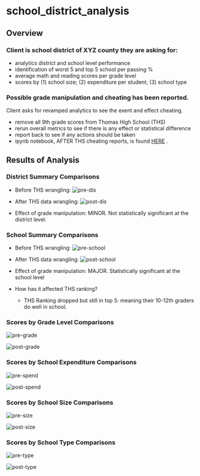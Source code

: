 # school_district_analysis

## Overview
### Client is school district of XYZ county they are asking for:
* analytics district and school level performance
* identification of worst 5 and top 5 school per passing %
* average math and reading scores per grade level
* scores by (1) school size; (2) expenditure per student; (3) school type

### Possible grade manipulation and cheating has been reported.
Client asks for revamped analytics to see the exent and effect cheating.
* remove all 9th grade scores from Thomas High School (THS)
* rerun overall metrics to see if there is any effect or statistical difference
* report back to see if any actions should be taken
* ipynb notebook, AFTER THS cheating reports, is found [HERE](https://github.com/nabilram/school_district_pandas_analytics/blob/main/PyCitySchools_Challenge.ipynb) .

## Results of Analysis
### District Summary Comparisons
* Before THS wrangling: 
![pre-dis](https://github.com/nabilram/school_district_pandas_analytics/blob/main/resources/pre_district_summary.PNG)

* After THS data wrangling:
![post-dis](https://github.com/nabilram/school_district_pandas_analytics/blob/main/resources/post_district_summary.PNG)

* Effect of grade manipulation: MINOR. Not statistically significant at the district level. 

### School Summary Comparisons
* Before THS wrangling:
![pre-school](https://github.com/nabilram/school_district_pandas_analytics/blob/main/resources/pre_school_summary.PNG)

* After THS data wrangling:
![post-school](https://github.com/nabilram/school_district_pandas_analytics/blob/main/resources/post_school_summary.PNG)

* Effect of grade manipulation: MAJOR. Statistically significant at the school level
* How has it affected THS ranking?
    * THS Ranking dropped but still in top 5: meaning their 10-12th graders do well in school.

### Scores by Grade Level Comparisons
![pre-grade](https://github.com/nabilram/school_district_pandas_analytics/blob/main/resources/pre_per_grade.PNG)

![post-grade](https://github.com/nabilram/school_district_pandas_analytics/blob/main/resources/post_per_grade.PNG)

### Scores by School Expenditure Comparisons

![pre-spend](https://github.com/nabilram/school_district_pandas_analytics/blob/main/resources/pre_spend.PNG)

![post-spend](https://github.com/nabilram/school_district_pandas_analytics/blob/main/resources/post_spend.PNG)

### Scores by School Size Comparisons

![pre-size](https://github.com/nabilram/school_district_pandas_analytics/blob/main/resources/pre_size.PNG)

![post-size](https://github.com/nabilram/school_district_pandas_analytics/blob/main/resources/post_size.PNG)

### Scores by School Type Comparisons

![pre-type](https://github.com/nabilram/school_district_pandas_analytics/blob/main/resources/pre_type.PNG)

![post-type](https://github.com/nabilram/school_district_pandas_analytics/blob/main/resources/post_type.PNG)







